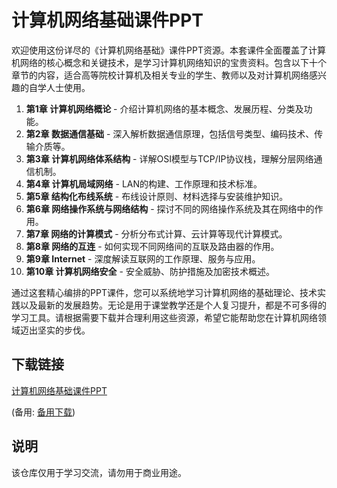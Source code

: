 # 计算机网络基础课件PPT

欢迎使用这份详尽的《计算机网络基础》课件PPT资源。本套课件全面覆盖了计算机网络的核心概念和关键技术，是学习计算机网络知识的宝贵资料。包含以下十个章节的内容，适合高等院校计算机及相关专业的学生、教师以及对计算机网络感兴趣的自学人士使用。

1. **第1章 计算机网络概论** - 介绍计算机网络的基本概念、发展历程、分类及功能。
2. **第2章 数据通信基础** - 深入解析数据通信原理，包括信号类型、编码技术、传输介质等。
3. **第3章 计算机网络体系结构** - 详解OSI模型与TCP/IP协议栈，理解分层网络通信机制。
4. **第4章 计算机局域网络** - LAN的构建、工作原理和技术标准。
5. **第5章 结构化布线系统** - 布线设计原则、材料选择与安装维护知识。
6. **第6章 网络操作系统与网络结构** - 探讨不同的网络操作系统及其在网络中的作用。
7. **第7章 网络的计算模式** - 分析分布式计算、云计算等现代计算模式。
8. **第8章 网络的互连** - 如何实现不同网络间的互联及路由器的作用。
9. **第9章 Internet** - 深度解读互联网的工作原理、服务与应用。
10. **第10章 计算机网络安全** - 安全威胁、防护措施及加密技术概述。

通过这套精心编排的PPT课件，您可以系统地学习计算机网络的基础理论、技术实践以及最新的发展趋势。无论是用于课堂教学还是个人复习提升，都是不可多得的学习工具。请根据需要下载并合理利用这些资源，希望它能帮助您在计算机网络领域迈出坚实的步伐。

## 下载链接
[计算机网络基础课件PPT](https://pan.quark.cn/s/64a17995de67) 

(备用: [备用下载](https://pan.baidu.com/s/1D0m7CTORMR9IWjj2FRqDdQ?pwd=1234))

## 说明

该仓库仅用于学习交流，请勿用于商业用途。

